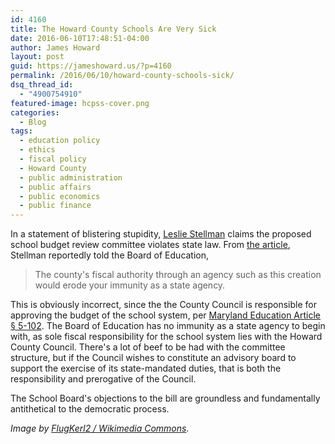 ```yaml
---
id: 4160
title: The Howard County Schools Are Very Sick
date: 2016-06-10T17:48:51-04:00
author: James Howard
layout: post
guid: https://jameshoward.us/?p=4160
permalink: /2016/06/10/howard-county-schools-sick/
dsq_thread_id:
  - "4900754910"
featured-image: hcpss-cover.png
categories:
  - Blog
tags:
  - education policy
  - ethics
  - fiscal policy
  - Howard County
  - public administration
  - public affairs
  - public economics
  - public finance
---
```

In a statement of blistering stupidity, [Leslie Stellman](http://pklaw.com/pk-law-directory/stellman-leslie-r/) claims the proposed school budget review committee violates state law.  From [the article](http://www.baltimoresun.com/news/maryland/howard/columbia/ph-ho-cf-board-meeting-0616-20160610-story.html), Stellman reportedly told the Board of Education,

> The county's fiscal authority through an agency such as this creation would erode your immunity as a state agency.

This is obviously incorrect, since the the County Council is responsible for approving the budget of the school system, per [Maryland Education Article § 5-102](http://web.lexisnexis.com/research/xlink?app=00075&view=full&interface=1&docinfo=off&searchtype=get&search=Md.+EDUCATION+Code+Ann.+%A7+5-102).  The Board of Education has no immunity as a state agency to begin with, as sole fiscal responsibility for the school system lies with the Howard County Council.  There's a lot of beef to be had with the committee structure, but if the Council wishes to constitute an advisory board to support the exercise of its state-mandated duties, that is both the responsibility and prerogative of the Council.  

The School Board's objections to the bill are groundless and fundamentally antithetical to the democratic process. 

_Image by [FlugKerl2 / Wikimedia Commons](https://commons.wikimedia.org/wiki/File:Lake_Elkhorn_Middle_School_-_Cradlerock_Elementary_School.JPG)._
